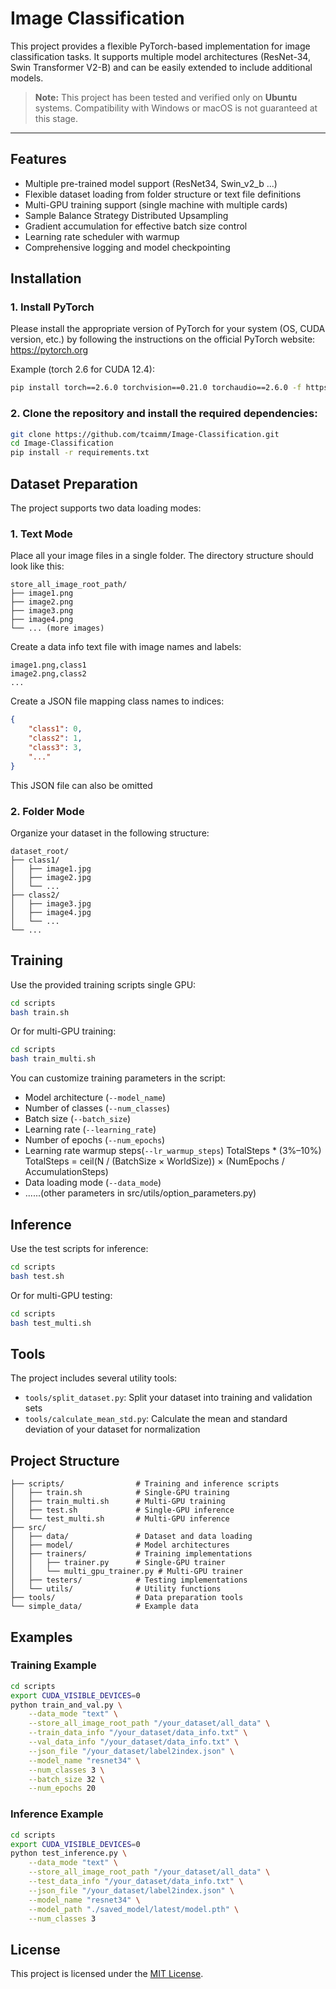 # Image Classification

This project provides a flexible PyTorch-based implementation for image classification tasks. It supports multiple model architectures (ResNet-34, Swin Transformer V2-B) and can be easily extended to include additional models.

> **Note:** This project has been tested and verified only on **Ubuntu** systems. Compatibility with Windows or macOS is not guaranteed at this stage.

---

## Features

- Multiple pre-trained model support (ResNet34, Swin_v2_b ...)
- Flexible dataset loading from folder structure or text file definitions
- Multi-GPU training support (single machine with multiple cards)
- Sample Balance Strategy Distributed Upsampling
- Gradient accumulation for effective batch size control
- Learning rate scheduler with warmup
- Comprehensive logging and model checkpointing

## Installation

### 1. Install PyTorch

Please install the appropriate version of PyTorch for your system (OS, CUDA version, etc.) by following the instructions on the official PyTorch website: https://pytorch.org

Example (torch 2.6 for CUDA 12.4):
```bash
pip install torch==2.6.0 torchvision==0.21.0 torchaudio==2.6.0 -f https://download.pytorch.org/whl/cu124
```

### 2. Clone the repository and install the required dependencies:
```bash
git clone https://github.com/tcaimm/Image-Classification.git
cd Image-Classification
pip install -r requirements.txt
```

## Dataset Preparation

The project supports two data loading modes:

### 1. Text Mode
Place all your image files in a single folder. The directory structure should look like this:
```
store_all_image_root_path/
├── image1.png
├── image2.png
├── image3.png
├── image4.png
└── ... (more images)
```

Create a data info text file with image names and labels:
```
image1.png,class1
image2.png,class2
...
```

Create a JSON file mapping class names to indices:
```json
{
    "class1": 0,
    "class2": 1,
    "class3": 3,
    "..."
}
```
This JSON file can also be omitted

### 2. Folder Mode

Organize your dataset in the following structure:
```
dataset_root/
├── class1/
│   ├── image1.jpg
│   ├── image2.jpg
│   └── ...
├── class2/
│   ├── image3.jpg
│   ├── image4.jpg
│   └── ...
└── ...
```

## Training

Use the provided training scripts single GPU:

```bash
cd scripts
bash train.sh
```

Or for multi-GPU training:

```bash
cd scripts
bash train_multi.sh
```

You can customize training parameters in the script:

- Model architecture (`--model_name`)
- Number of classes (`--num_classes`)
- Batch size (`--batch_size`)
- Learning rate (`--learning_rate`)
- Number of epochs (`--num_epochs`)
- Learning rate warmup steps(`--lr_warmup_steps`) TotalSteps * (3%–10%) \
TotalSteps = ceil(N / (BatchSize × WorldSize)) × (NumEpochs / AccumulationSteps)
- Data loading mode (`--data_mode`)
- ......(other parameters in src/utils/option_parameters.py)

## Inference

Use the test scripts for inference:

```bash
cd scripts
bash test.sh
```

Or for multi-GPU testing:

```bash
cd scripts
bash test_multi.sh
```

## Tools

The project includes several utility tools:

- `tools/split_dataset.py`: Split your dataset into training and validation sets
- `tools/calculate_mean_std.py`: Calculate the mean and standard deviation of your dataset for normalization

## Project Structure

```
├── scripts/                # Training and inference scripts
│   ├── train.sh            # Single-GPU training
│   ├── train_multi.sh      # Multi-GPU training
│   ├── test.sh             # Single-GPU inference
│   └── test_multi.sh       # Multi-GPU inference
├── src/
│   ├── data/               # Dataset and data loading
│   ├── model/              # Model architectures
│   ├── trainers/           # Training implementations
│   │   ├── trainer.py      # Single-GPU trainer
│   │   └── multi_gpu_trainer.py # Multi-GPU trainer
│   ├── testers/            # Testing implementations
│   └── utils/              # Utility functions
├── tools/                  # Data preparation tools
└── simple_data/            # Example data
```

## Examples

### Training Example

```bash
cd scripts
export CUDA_VISIBLE_DEVICES=0
python train_and_val.py \
    --data_mode "text" \
    --store_all_image_root_path "/your_dataset/all_data" \
    --train_data_info "/your_dataset/data_info.txt" \
    --val_data_info "/your_dataset/data_info.txt" \
    --json_file "/your_dataset/label2index.json" \
    --model_name "resnet34" \
    --num_classes 3 \
    --batch_size 32 \
    --num_epochs 20
```

### Inference Example

```bash
cd scripts
export CUDA_VISIBLE_DEVICES=0
python test_inference.py \
    --data_mode "text" \
    --store_all_image_root_path "/your_dataset/all_data" \
    --test_data_info "/your_dataset/data_info.txt" \
    --json_file "/your_dataset/label2index.json" \
    --model_name "resnet34" \
    --model_path "./saved_model/latest/model.pth" \
    --num_classes 3
```

## License

This project is licensed under the [MIT License](LICENSE).
